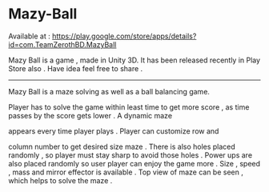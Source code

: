 # Mazy-Ball

Available at : https://play.google.com/store/apps/details?id=com.TeamZerothBD.MazyBall

Mazy Ball is a game , made in Unity 3D. It has been released recently in Play Store also . Have idea feel free to share . 

----------------------------

Mazy Ball is a maze solving as well as a ball balancing game.

Player has to solve the game within least time to get more score , as time passes by the score gets lower . A dynamic maze 

appears every time player plays . Player can customize row and

column number to get desired size maze . There is also holes placed randomly , so player must stay sharp to avoid those holes . Power ups are also placed randomly so user player can enjoy the game more . Size , speed , mass and mirror effector is available . Top view of maze can be seen , which helps to solve the maze .


